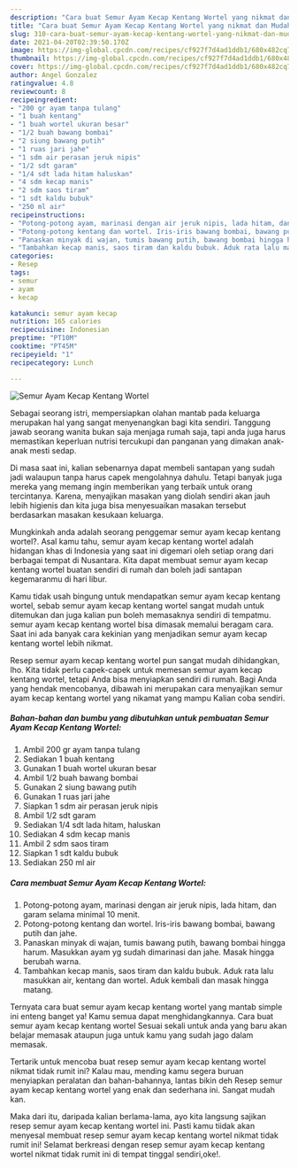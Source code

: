 ```yaml
---
description: "Cara buat Semur Ayam Kecap Kentang Wortel yang nikmat dan Mudah Dibuat"
title: "Cara buat Semur Ayam Kecap Kentang Wortel yang nikmat dan Mudah Dibuat"
slug: 310-cara-buat-semur-ayam-kecap-kentang-wortel-yang-nikmat-dan-mudah-dibuat
date: 2021-04-20T02:39:50.170Z
image: https://img-global.cpcdn.com/recipes/cf927f7d4ad1ddb1/680x482cq70/semur-ayam-kecap-kentang-wortel-foto-resep-utama.jpg
thumbnail: https://img-global.cpcdn.com/recipes/cf927f7d4ad1ddb1/680x482cq70/semur-ayam-kecap-kentang-wortel-foto-resep-utama.jpg
cover: https://img-global.cpcdn.com/recipes/cf927f7d4ad1ddb1/680x482cq70/semur-ayam-kecap-kentang-wortel-foto-resep-utama.jpg
author: Angel Gonzalez
ratingvalue: 4.8
reviewcount: 8
recipeingredient:
- "200 gr ayam tanpa tulang"
- "1 buah kentang"
- "1 buah wortel ukuran besar"
- "1/2 buah bawang bombai"
- "2 siung bawang putih"
- "1 ruas jari jahe"
- "1 sdm air perasan jeruk nipis"
- "1/2 sdt garam"
- "1/4 sdt lada hitam haluskan"
- "4 sdm kecap manis"
- "2 sdm saos tiram"
- "1 sdt kaldu bubuk"
- "250 ml air"
recipeinstructions:
- "Potong-potong ayam, marinasi dengan air jeruk nipis, lada hitam, dan garam selama minimal 10 menit."
- "Potong-potong kentang dan wortel. Iris-iris bawang bombai, bawang putih dan jahe."
- "Panaskan minyak di wajan, tumis bawang putih, bawang bombai hingga harum. Masukkan ayam yg sudah dimarinasi dan jahe. Masak hingga berubah warna."
- "Tambahkan kecap manis, saos tiram dan kaldu bubuk. Aduk rata lalu masukkan air, kentang dan wortel. Aduk kembali dan masak hingga matang."
categories:
- Resep
tags:
- semur
- ayam
- kecap

katakunci: semur ayam kecap 
nutrition: 165 calories
recipecuisine: Indonesian
preptime: "PT10M"
cooktime: "PT45M"
recipeyield: "1"
recipecategory: Lunch

---
```



![Semur Ayam Kecap Kentang Wortel](https://img-global.cpcdn.com/recipes/cf927f7d4ad1ddb1/680x482cq70/semur-ayam-kecap-kentang-wortel-foto-resep-utama.jpg)

Sebagai seorang istri, mempersiapkan olahan mantab pada keluarga merupakan hal yang sangat menyenangkan bagi kita sendiri. Tanggung jawab seorang  wanita bukan saja menjaga rumah saja, tapi anda juga harus memastikan keperluan nutrisi tercukupi dan panganan yang dimakan anak-anak mesti sedap.

Di masa  saat ini, kalian sebenarnya dapat membeli santapan yang sudah jadi walaupun tanpa harus capek mengolahnya dahulu. Tetapi banyak juga mereka yang memang ingin memberikan yang terbaik untuk orang tercintanya. Karena, menyajikan masakan yang diolah sendiri akan jauh lebih higienis dan kita juga bisa menyesuaikan masakan tersebut berdasarkan masakan kesukaan keluarga. 



Mungkinkah anda adalah seorang penggemar semur ayam kecap kentang wortel?. Asal kamu tahu, semur ayam kecap kentang wortel adalah hidangan khas di Indonesia yang saat ini digemari oleh setiap orang dari berbagai tempat di Nusantara. Kita dapat membuat semur ayam kecap kentang wortel buatan sendiri di rumah dan boleh jadi santapan kegemaranmu di hari libur.

Kamu tidak usah bingung untuk mendapatkan semur ayam kecap kentang wortel, sebab semur ayam kecap kentang wortel sangat mudah untuk ditemukan dan juga kalian pun boleh memasaknya sendiri di tempatmu. semur ayam kecap kentang wortel bisa dimasak memalui beragam cara. Saat ini ada banyak cara kekinian yang menjadikan semur ayam kecap kentang wortel lebih nikmat.

Resep semur ayam kecap kentang wortel pun sangat mudah dihidangkan, lho. Kita tidak perlu capek-capek untuk memesan semur ayam kecap kentang wortel, tetapi Anda bisa menyiapkan sendiri di rumah. Bagi Anda yang hendak mencobanya, dibawah ini merupakan cara menyajikan semur ayam kecap kentang wortel yang nikamat yang mampu Kalian coba sendiri.

<!--inarticleads1-->

##### Bahan-bahan dan bumbu yang dibutuhkan untuk pembuatan Semur Ayam Kecap Kentang Wortel:

1. Ambil 200 gr ayam tanpa tulang
1. Sediakan 1 buah kentang
1. Gunakan 1 buah wortel ukuran besar
1. Ambil 1/2 buah bawang bombai
1. Gunakan 2 siung bawang putih
1. Gunakan 1 ruas jari jahe
1. Siapkan 1 sdm air perasan jeruk nipis
1. Ambil 1/2 sdt garam
1. Sediakan 1/4 sdt lada hitam, haluskan
1. Sediakan 4 sdm kecap manis
1. Ambil 2 sdm saos tiram
1. Siapkan 1 sdt kaldu bubuk
1. Sediakan 250 ml air




<!--inarticleads2-->

##### Cara membuat Semur Ayam Kecap Kentang Wortel:

1. Potong-potong ayam, marinasi dengan air jeruk nipis, lada hitam, dan garam selama minimal 10 menit.
1. Potong-potong kentang dan wortel. Iris-iris bawang bombai, bawang putih dan jahe.
1. Panaskan minyak di wajan, tumis bawang putih, bawang bombai hingga harum. Masukkan ayam yg sudah dimarinasi dan jahe. Masak hingga berubah warna.
1. Tambahkan kecap manis, saos tiram dan kaldu bubuk. Aduk rata lalu masukkan air, kentang dan wortel. Aduk kembali dan masak hingga matang.




Ternyata cara buat semur ayam kecap kentang wortel yang mantab simple ini enteng banget ya! Kamu semua dapat menghidangkannya. Cara buat semur ayam kecap kentang wortel Sesuai sekali untuk anda yang baru akan belajar memasak ataupun juga untuk kamu yang sudah jago dalam memasak.

Tertarik untuk mencoba buat resep semur ayam kecap kentang wortel nikmat tidak rumit ini? Kalau mau, mending kamu segera buruan menyiapkan peralatan dan bahan-bahannya, lantas bikin deh Resep semur ayam kecap kentang wortel yang enak dan sederhana ini. Sangat mudah kan. 

Maka dari itu, daripada kalian berlama-lama, ayo kita langsung sajikan resep semur ayam kecap kentang wortel ini. Pasti kamu tiidak akan menyesal membuat resep semur ayam kecap kentang wortel nikmat tidak rumit ini! Selamat berkreasi dengan resep semur ayam kecap kentang wortel nikmat tidak rumit ini di tempat tinggal sendiri,oke!.

